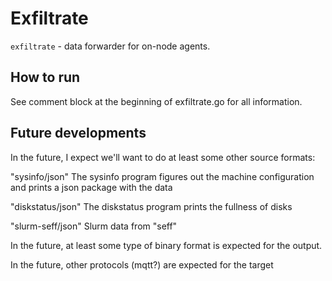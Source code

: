 # Exfiltrate

`exfiltrate` - data forwarder for on-node agents.

## How to run

See comment block at the beginning of exfiltrate.go for all information.

## Future developments

In the future, I expect we'll want to do at least some other source formats:

"sysinfo/json"
   The sysinfo program figures out the machine configuration and prints a json package with the
   data

"diskstatus/json"
  The diskstatus program prints the fullness of disks

"slurm-seff/json"
  Slurm data from "seff"

In the future, at least some type of binary format is expected for the output.

In the future, other protocols (mqtt?) are expected for the target
